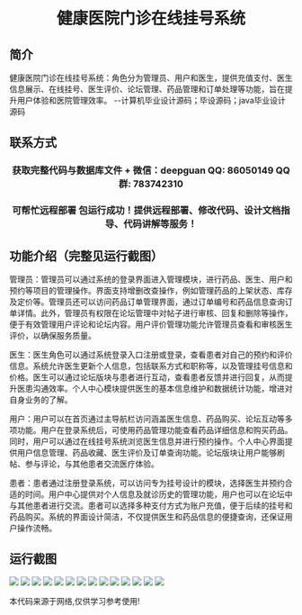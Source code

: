 <p><h1 align="center">健康医院门诊在线挂号系统</h1></p>

## 简介
健康医院门诊在线挂号系统：角色分为管理员、用户和医生，提供充值支付、医生信息展示、在线挂号、医生评价、论坛管理、药品管理和订单处理等功能，旨在提升用户体验和医院管理效率。    --计算机毕业设计源码；毕设源码；java毕业设计源码


## 联系方式
<p><h3 align="center">获取完整代码与数据库文件 + 微信：deepguan QQ: 86050149 QQ群: 783742310</h3></p>
<p><h3 align="center">可帮忙远程部署 包运行成功！提供远程部署、修改代码、设计文档指导、代码讲解等服务！</h3></p>

## 功能介绍（完整见运行截图）
管理员：管理员可以通过系统的登录界面进入管理模块，进行药品、医生、用户和预约等项目的管理操作。界面支持增删改查操作，例如管理药品的上架状态、库存及定价等。管理员还可以访问药品订单管理界面，通过订单编号和药品信息查询订单详情。此外，管理员有权限在论坛管理中对帖子进行审核、回复和删除等操作，便于有效管理用户评论和论坛内容。用户评价管理功能允许管理员查看和审核医生评价，以确保服务质量。

医生：医生角色可以通过系统登录入口注册或登录，查看患者对自己的预约和评价信息。系统允许医生更新个人信息，包括联系方式和职称等，以及管理挂号信息和价格。医生可以通过论坛版块与患者进行互动，查看患者反馈并进行回复，从而提升医患沟通效率。个人中心模块提供医生的基本信息维护和数据统计功能，增进对自身业务的了解。

用户：用户可以在首页通过主导航栏访问涵盖医生信息、药品购买、论坛互动等多项功能。用户在登录系统后，可使用药品管理功能查看药品详细信息和购买药品。同时，用户可以通过在线挂号系统浏览医生信息并进行预约操作。个人中心界面提供用户信息管理、药品收藏、医生评价及订单查询功能。论坛版块让用户能够刷帖、参与评论，与其他患者交流医疗体验。

患者：患者通过注册登录系统，可以访问专为挂号设计的模块，选择医生并预约合适的时间。用户中心提供对个人信息及就诊历史的管理功能，用户也可以在论坛中与其他患者进行交流。患者可以选择多种支付方式为账户充值，便于后续的挂号和药品购买。系统的界面设计简洁，不仅提供医生和药品信息的便捷查询，还保证用户操作流畅。


## 运行截图
![](https://bs-1329754181.cos.ap-shanghai.myqcloud.com/spring/HealthHospitalOutpatientOnlineRegistrationSystem/img/001.jpg)
![](https://bs-1329754181.cos.ap-shanghai.myqcloud.com/spring/HealthHospitalOutpatientOnlineRegistrationSystem/img/002.jpg)
![](https://bs-1329754181.cos.ap-shanghai.myqcloud.com/spring/HealthHospitalOutpatientOnlineRegistrationSystem/img/003.jpg)
![](https://bs-1329754181.cos.ap-shanghai.myqcloud.com/spring/HealthHospitalOutpatientOnlineRegistrationSystem/img/004.jpg)
![](https://bs-1329754181.cos.ap-shanghai.myqcloud.com/spring/HealthHospitalOutpatientOnlineRegistrationSystem/img/005.jpg)
![](https://bs-1329754181.cos.ap-shanghai.myqcloud.com/spring/HealthHospitalOutpatientOnlineRegistrationSystem/img/006.jpg)
![](https://bs-1329754181.cos.ap-shanghai.myqcloud.com/spring/HealthHospitalOutpatientOnlineRegistrationSystem/img/007.jpg)
![](https://bs-1329754181.cos.ap-shanghai.myqcloud.com/spring/HealthHospitalOutpatientOnlineRegistrationSystem/img/008.jpg)
![](https://bs-1329754181.cos.ap-shanghai.myqcloud.com/spring/HealthHospitalOutpatientOnlineRegistrationSystem/img/009.jpg)
![](https://bs-1329754181.cos.ap-shanghai.myqcloud.com/spring/HealthHospitalOutpatientOnlineRegistrationSystem/img/010.jpg)
![](https://bs-1329754181.cos.ap-shanghai.myqcloud.com/spring/HealthHospitalOutpatientOnlineRegistrationSystem/img/011.jpg)
![](https://bs-1329754181.cos.ap-shanghai.myqcloud.com/spring/HealthHospitalOutpatientOnlineRegistrationSystem/img/012.jpg)
![](https://bs-1329754181.cos.ap-shanghai.myqcloud.com/spring/HealthHospitalOutpatientOnlineRegistrationSystem/img/013.jpg)
![](https://bs-1329754181.cos.ap-shanghai.myqcloud.com/spring/HealthHospitalOutpatientOnlineRegistrationSystem/img/014.jpg)

<p>本代码来源于网络,仅供学习参考使用!</p>
